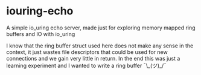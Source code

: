 # iouring-echo
A simple io_uring echo server, made just for exploring memory mapped ring buffers and IO with io_uring

I know that the ring buffer struct used here does not make any sense in the context, it just wastes file descriptors that could be used for new connections and we gain very little in return. In the end this was just a learning experiment and I wanted to write a ring buffer ¯\\\_(ツ)\_/¯

